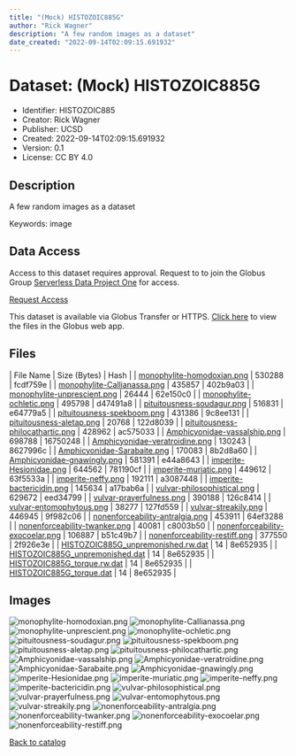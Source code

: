 ```yaml
---
title: "(Mock) HISTOZOIC885G"
author: "Rick Wagner"
description: "A few random images as a dataset"
date_created: "2022-09-14T02:09:15.691932"
---
```

# Dataset: (Mock) HISTOZOIC885G
- Identifier: HISTOZOIC885
- Creator: Rick Wagner
- Publisher: UCSD
- Created: 2022-09-14T02:09:15.691932
- Version: 0.1
- License: CC BY 4.0


## Description
A few random images as a dataset

Keywords: image


## Data Access
Access to this dataset requires approval. Request to to join the Globus Group [Serverless Data Project One](https://app.globus.org/groups/cf9d1f5b-3496-11ed-b941-972795fc9504) for access.

[Request Access](https://app.globus.org/groups/cf9d1f5b-3496-11ed-b941-972795fc9504/join)

This dataset is available via Globus Transfer or HTTPS.
[Click here](https://app.globus.org/file-manager?origin_id=6528bad5-bc02-497d-8a4f-a38547d0e72a&origin_path=/serverless/restricted/HISTOZOIC885/) to view the files in the Globus web app.


## Files

| File Name | Size (Bytes) | Hash |
| [monophylite-homodoxian.png](https://g-b0978f.0ed28.75bc.data.globus.org/serverless/restricted/HISTOZOIC885/monophylite-homodoxian.png) | 530288 | fcdf759e |
| [monophylite-Callianassa.png](https://g-b0978f.0ed28.75bc.data.globus.org/serverless/restricted/HISTOZOIC885/monophylite-Callianassa.png) | 435857 | 402b9a03 |
| [monophylite-unprescient.png](https://g-b0978f.0ed28.75bc.data.globus.org/serverless/restricted/HISTOZOIC885/monophylite-unprescient.png) | 26444 | 62e150c0 |
| [monophylite-ochletic.png](https://g-b0978f.0ed28.75bc.data.globus.org/serverless/restricted/HISTOZOIC885/monophylite-ochletic.png) | 495798 | d47491a8 |
| [pituitousness-soudagur.png](https://g-b0978f.0ed28.75bc.data.globus.org/serverless/restricted/HISTOZOIC885/pituitousness-soudagur.png) | 516831 | e64779a5 |
| [pituitousness-spekboom.png](https://g-b0978f.0ed28.75bc.data.globus.org/serverless/restricted/HISTOZOIC885/pituitousness-spekboom.png) | 431386 | 9c8ee131 |
| [pituitousness-aletap.png](https://g-b0978f.0ed28.75bc.data.globus.org/serverless/restricted/HISTOZOIC885/pituitousness-aletap.png) | 20768 | 122d8039 |
| [pituitousness-philocathartic.png](https://g-b0978f.0ed28.75bc.data.globus.org/serverless/restricted/HISTOZOIC885/pituitousness-philocathartic.png) | 428962 | ac575033 |
| [Amphicyonidae-vassalship.png](https://g-b0978f.0ed28.75bc.data.globus.org/serverless/restricted/HISTOZOIC885/Amphicyonidae-vassalship.png) | 698788 | 16750248 |
| [Amphicyonidae-veratroidine.png](https://g-b0978f.0ed28.75bc.data.globus.org/serverless/restricted/HISTOZOIC885/Amphicyonidae-veratroidine.png) | 130243 | 8627996c |
| [Amphicyonidae-Sarabaite.png](https://g-b0978f.0ed28.75bc.data.globus.org/serverless/restricted/HISTOZOIC885/Amphicyonidae-Sarabaite.png) | 170083 | 8b2d8a60 |
| [Amphicyonidae-gnawingly.png](https://g-b0978f.0ed28.75bc.data.globus.org/serverless/restricted/HISTOZOIC885/Amphicyonidae-gnawingly.png) | 581391 | e44a8643 |
| [imperite-Hesionidae.png](https://g-b0978f.0ed28.75bc.data.globus.org/serverless/restricted/HISTOZOIC885/imperite-Hesionidae.png) | 644562 | 781190cf |
| [imperite-muriatic.png](https://g-b0978f.0ed28.75bc.data.globus.org/serverless/restricted/HISTOZOIC885/imperite-muriatic.png) | 449612 | 63f5533a |
| [imperite-neffy.png](https://g-b0978f.0ed28.75bc.data.globus.org/serverless/restricted/HISTOZOIC885/imperite-neffy.png) | 192111 | a3087448 |
| [imperite-bactericidin.png](https://g-b0978f.0ed28.75bc.data.globus.org/serverless/restricted/HISTOZOIC885/imperite-bactericidin.png) | 145634 | a17bab6a |
| [vulvar-philosophistical.png](https://g-b0978f.0ed28.75bc.data.globus.org/serverless/restricted/HISTOZOIC885/vulvar-philosophistical.png) | 629672 | eed34799 |
| [vulvar-prayerfulness.png](https://g-b0978f.0ed28.75bc.data.globus.org/serverless/restricted/HISTOZOIC885/vulvar-prayerfulness.png) | 390188 | 126c8414 |
| [vulvar-entomophytous.png](https://g-b0978f.0ed28.75bc.data.globus.org/serverless/restricted/HISTOZOIC885/vulvar-entomophytous.png) | 38277 | 127fd559 |
| [vulvar-streakily.png](https://g-b0978f.0ed28.75bc.data.globus.org/serverless/restricted/HISTOZOIC885/vulvar-streakily.png) | 446945 | 9f982c06 |
| [nonenforceability-antralgia.png](https://g-b0978f.0ed28.75bc.data.globus.org/serverless/restricted/HISTOZOIC885/nonenforceability-antralgia.png) | 453911 | 64ef3288 |
| [nonenforceability-twanker.png](https://g-b0978f.0ed28.75bc.data.globus.org/serverless/restricted/HISTOZOIC885/nonenforceability-twanker.png) | 40081 | c8003b50 |
| [nonenforceability-exocoelar.png](https://g-b0978f.0ed28.75bc.data.globus.org/serverless/restricted/HISTOZOIC885/nonenforceability-exocoelar.png) | 106887 | b51c49b7 |
| [nonenforceability-restiff.png](https://g-b0978f.0ed28.75bc.data.globus.org/serverless/restricted/HISTOZOIC885/nonenforceability-restiff.png) | 377550 | 2f926e3e |
| [HISTOZOIC885G_unpremonished.rw.dat](https://g-b0978f.0ed28.75bc.data.globus.org/serverless/restricted/HISTOZOIC885/HISTOZOIC885G_unpremonished.rw.dat) | 14 | 8e652935 |
| [HISTOZOIC885G_unpremonished.dat](https://g-b0978f.0ed28.75bc.data.globus.org/serverless/restricted/HISTOZOIC885/HISTOZOIC885G_unpremonished.dat) | 14 | 8e652935 |
| [HISTOZOIC885G_torque.rw.dat](https://g-b0978f.0ed28.75bc.data.globus.org/serverless/restricted/HISTOZOIC885/HISTOZOIC885G_torque.rw.dat) | 14 | 8e652935 |
| [HISTOZOIC885G_torque.dat](https://g-b0978f.0ed28.75bc.data.globus.org/serverless/restricted/HISTOZOIC885/HISTOZOIC885G_torque.dat) | 14 | 8e652935 |


## Images
![monophylite-homodoxian.png](https://g-b0978f.0ed28.75bc.data.globus.org/serverless/restricted/HISTOZOIC885/monophylite-homodoxian.png) ![monophylite-Callianassa.png](https://g-b0978f.0ed28.75bc.data.globus.org/serverless/restricted/HISTOZOIC885/monophylite-Callianassa.png) ![monophylite-unprescient.png](https://g-b0978f.0ed28.75bc.data.globus.org/serverless/restricted/HISTOZOIC885/monophylite-unprescient.png) ![monophylite-ochletic.png](https://g-b0978f.0ed28.75bc.data.globus.org/serverless/restricted/HISTOZOIC885/monophylite-ochletic.png) ![pituitousness-soudagur.png](https://g-b0978f.0ed28.75bc.data.globus.org/serverless/restricted/HISTOZOIC885/pituitousness-soudagur.png) ![pituitousness-spekboom.png](https://g-b0978f.0ed28.75bc.data.globus.org/serverless/restricted/HISTOZOIC885/pituitousness-spekboom.png) ![pituitousness-aletap.png](https://g-b0978f.0ed28.75bc.data.globus.org/serverless/restricted/HISTOZOIC885/pituitousness-aletap.png) ![pituitousness-philocathartic.png](https://g-b0978f.0ed28.75bc.data.globus.org/serverless/restricted/HISTOZOIC885/pituitousness-philocathartic.png) ![Amphicyonidae-vassalship.png](https://g-b0978f.0ed28.75bc.data.globus.org/serverless/restricted/HISTOZOIC885/Amphicyonidae-vassalship.png) ![Amphicyonidae-veratroidine.png](https://g-b0978f.0ed28.75bc.data.globus.org/serverless/restricted/HISTOZOIC885/Amphicyonidae-veratroidine.png) ![Amphicyonidae-Sarabaite.png](https://g-b0978f.0ed28.75bc.data.globus.org/serverless/restricted/HISTOZOIC885/Amphicyonidae-Sarabaite.png) ![Amphicyonidae-gnawingly.png](https://g-b0978f.0ed28.75bc.data.globus.org/serverless/restricted/HISTOZOIC885/Amphicyonidae-gnawingly.png) ![imperite-Hesionidae.png](https://g-b0978f.0ed28.75bc.data.globus.org/serverless/restricted/HISTOZOIC885/imperite-Hesionidae.png) ![imperite-muriatic.png](https://g-b0978f.0ed28.75bc.data.globus.org/serverless/restricted/HISTOZOIC885/imperite-muriatic.png) ![imperite-neffy.png](https://g-b0978f.0ed28.75bc.data.globus.org/serverless/restricted/HISTOZOIC885/imperite-neffy.png) ![imperite-bactericidin.png](https://g-b0978f.0ed28.75bc.data.globus.org/serverless/restricted/HISTOZOIC885/imperite-bactericidin.png) ![vulvar-philosophistical.png](https://g-b0978f.0ed28.75bc.data.globus.org/serverless/restricted/HISTOZOIC885/vulvar-philosophistical.png) ![vulvar-prayerfulness.png](https://g-b0978f.0ed28.75bc.data.globus.org/serverless/restricted/HISTOZOIC885/vulvar-prayerfulness.png) ![vulvar-entomophytous.png](https://g-b0978f.0ed28.75bc.data.globus.org/serverless/restricted/HISTOZOIC885/vulvar-entomophytous.png) ![vulvar-streakily.png](https://g-b0978f.0ed28.75bc.data.globus.org/serverless/restricted/HISTOZOIC885/vulvar-streakily.png) ![nonenforceability-antralgia.png](https://g-b0978f.0ed28.75bc.data.globus.org/serverless/restricted/HISTOZOIC885/nonenforceability-antralgia.png) ![nonenforceability-twanker.png](https://g-b0978f.0ed28.75bc.data.globus.org/serverless/restricted/HISTOZOIC885/nonenforceability-twanker.png) ![nonenforceability-exocoelar.png](https://g-b0978f.0ed28.75bc.data.globus.org/serverless/restricted/HISTOZOIC885/nonenforceability-exocoelar.png) ![nonenforceability-restiff.png](https://g-b0978f.0ed28.75bc.data.globus.org/serverless/restricted/HISTOZOIC885/nonenforceability-restiff.png) 

[Back to catalog](./)

